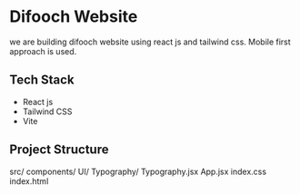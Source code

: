 # Difooch Website

we are building difooch website using react js and tailwind css. Mobile first approach is used.

## Tech Stack

- React js
- Tailwind CSS
- Vite

## Project Structure

src/
  components/
    UI/
      Typography/
        Typography.jsx
  App.jsx
  index.css
  index.html
  

